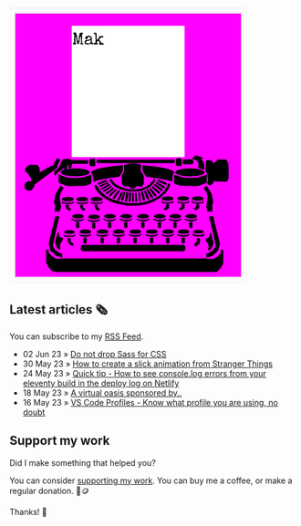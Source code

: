 ![quote](img/quote.gif)

## Latest articles 🗞️

You can subscribe to my [RSS Feed](https://www.roboleary.net/feed.xml).

<!-- BLOG:START -->
 - 02 Jun 23 » [Do not drop Sass for CSS](https://www.roboleary.net/frontend/2023/06/02/do-not-drop-sass-for-css.html)
 - 30 May 23 » [How to create a slick animation from Stranger Things](https://www.roboleary.net/animation/2023/05/30/how-to-make-a-slick-animation-stranger-things-title-sequence.html)
 - 24 May 23 » [Quick tip - How to see console.log errors from your eleventy build in the deploy log on Netlify](https://www.roboleary.net/2023/05/24/see-errors-in-deploy-log-netlify-eleventy.html)
 - 18 May 23 » [A virtual oasis sponsored by..](https://www.roboleary.net/2023/05/18/virtual-oasis-sponsored-by.html)
 - 16 May 23 » [VS Code Profiles - Know what profile you are using, no doubt](https://www.roboleary.net/vscode/2023/05/16/vscode-what-profile-i-am-using.html)<!-- BLOG:END -->

## Support my work

Did I make something that helped you?

You can consider [supporting my work](https://ko-fi.com/roboleary). You can buy me a coffee, or make a regular donation. 🌈🪙

Thanks! 🙏
